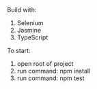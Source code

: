 Build with: 
1. Selenium 
2. Jasmine
3. TypeScript

To start:
1. open root of project
2. run command: npm install 
3. run command: npm test
